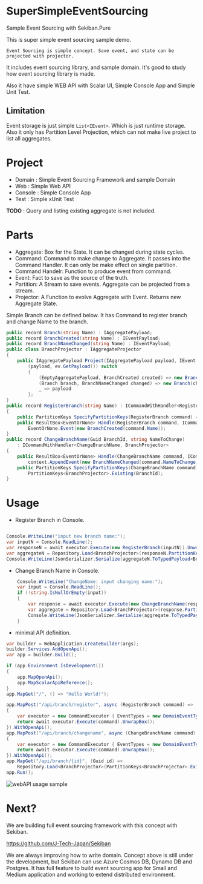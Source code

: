 # SuperSimpleEventSourcing
Sample Event Sourcing with Sekiban.Pure

This is super simple event sourcing sample demo.

```
Event Sourcing is simple concept. Save event, and state can be projected with projector.
```

It includes event sourcing library, and sample domain. It's good to study how event sourcing library is made.

Also it have simple WEB API with Scalar UI, Simple Console App and Simple Unit Test.

## Limitation
Event storage is just simple `List<IEvent>`. Which is just runtime storage. Also it only has Partition Level Projection, which can not make live project to list all aggregates.

# Project

- Domain : Simple Event Sourcing Framework and sample Domain
- Web : Simple Web API
- Console : Simple Console App
- Test : Simple xUnit Test


**TODO** : Query and listing existing aggregate is not included.


# Parts

- Aggregate: Box for the State. It can be changed during state cycles.
- Command: Command to make change to Aggregate. It passes into the Command Handler. It can only be make effect on single partition.
- Command Handelr: Function to produce event from command.
- Event: Fact to save as the source of the truth.
- Partition: A Stream to save events. Aggregate can be projected from a stream.
- Projector: A Function to evolve Aggregate with Event. Returns new Aggregate State.

Simple Branch can be defined below.
It has Command to register branch and change Name to the branch.

```SimpleBranchDefinition.cs
public record Branch(string Name) : IAggregatePayload;
public record BranchCreated(string Name) : IEventPayload;
public record BranchNameChanged(string Name) : IEventPayload;
public class BranchProjector : IAggregateProjector
{
    public IAggregatePayload Project(IAggregatePayload payload, IEvent ev) =>
        (payload, ev.GetPayload()) switch
        {
            (EmptyAggregatePayload, BranchCreated created) => new Branch(created.Name),
            (Branch branch, BranchNameChanged changed) => new Branch(changed.Name),
            _ => payload
        };
}
public record RegisterBranch(string Name) : ICommandWithHandler<RegisterBranch, BranchProjector>
{
    public PartitionKeys SpecifyPartitionKeys(RegisterBranch command) => PartitionKeys<BranchProjector>.Generate();
    public ResultBox<EventOrNone> Handle(RegisterBranch command, ICommandContext context) =>
        EventOrNone.Event(new BranchCreated(command.Name));
}
public record ChangeBranchName(Guid BranchId, string NameToChange)
    : ICommandWithHandler<ChangeBranchName, BranchProjector>
{
    public ResultBox<EventOrNone> Handle(ChangeBranchName command, ICommandContext context) =>
        context.AppendEvent(new BranchNameChanged(command.NameToChange));
    public PartitionKeys SpecifyPartitionKeys(ChangeBranchName command) =>
        PartitionKeys<BranchProjector>.Existing(BranchId);
}
```

# Usage
- Register Branch in Console.
```RegisterBranch.cs

Console.WriteLine("input new branch name:");
var inputN = Console.ReadLine();
var responseN = await executor.Execute(new RegisterBranch(inputN)).UnwrapBox();
var aggregateN = Repository.Load<BranchProjector>(responseN.PartitionKeys).UnwrapBox();
Console.WriteLine(JsonSerializer.Serialize(aggregateN.ToTypedPayload<Branch>().UnwrapBox()));

```
- Change Branch Name in Console.

```ChangeBranchName.cs
    Console.WriteLine("ChangeName: input changing name:");
    var input = Console.ReadLine();
    if (!string.IsNullOrEmpty(input))
    {
        var response = await executor.Execute(new ChangeBranchName(responseN.PartitionKeys.AggregateId, input??"")).UnwrapBox();
        var aggregate = Repository.Load<BranchProjector>(response.PartitionKeys).UnwrapBox();
        Console.WriteLine(JsonSerializer.Serialize(aggregate.ToTypedPayload<Branch>().UnwrapBox()));
    }
```

- minimal API definition.
```Program.cs
var builder = WebApplication.CreateBuilder(args);
builder.Services.AddOpenApi();
var app = builder.Build();

if (app.Environment.IsDevelopment())
{
    app.MapOpenApi();
    app.MapScalarApiReference();
}
app.MapGet("/", () => "Hello World!");

app.MapPost("/api/branch/register", async (RegisterBranch command) =>
{
    var executor = new CommandExecutor { EventTypes = new DomainEventTypes() };
    return await executor.Execute(command).UnwrapBox();
}).WithOpenApi();
app.MapPost("/api/branch/changename", async (ChangeBranchName command) =>
{
    var executor = new CommandExecutor { EventTypes = new DomainEventTypes() };
    return await executor.Execute(command).UnwrapBox();
}).WithOpenApi();
app.MapGet("/api/branch/{id}", (Guid id) => 
    Repository.Load<BranchProjector>(PartitionKeys<BranchProjector>.Existing(id)).Conveyor(aggregate => aggregate.ToTypedPayload<Branch>()).UnwrapBox()).WithOpenApi();
app.Run();

```

![webAPI usage sample](/output.gif)

# Next?

We are building full event sourcing framework with this concept with Sekiban.

https://github.com/J-Tech-Japan/Sekiban

We are always improving how to write domain. Concept above is still under the development, but Sekiban can use Azure Cosmos DB, Dynamo DB and Postgres. It has full feature to build event sourcing app for Small and Medium application and working to extend distributed environment.
